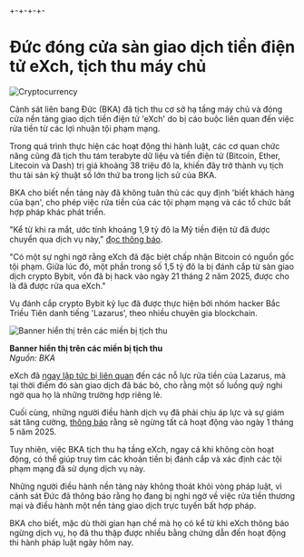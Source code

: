 +-+-+-+-
# Đức đóng cửa sàn giao dịch tiền điện tử eXch, tịch thu máy chủ

![Cryptocurrency](https://www.bleepstatic.com/content/hl-images/2022/06/10/cryptocurrency-header.jpg)

Cảnh sát liên bang Đức (BKA) đã tịch thu cơ sở hạ tầng máy chủ và đóng cửa nền tảng giao dịch tiền điện tử 'eXch' do bị cáo buộc liên quan đến việc rửa tiền từ các lợi nhuận tội phạm mạng.

Trong quá trình thực hiện các hoạt động thi hành luật, các cơ quan chức năng cũng đã tịch thu tám terabyte dữ liệu và tiền điện tử (Bitcoin, Ether, Litecoin và Dash) trị giá khoảng 38 triệu đô la, khiến đây trở thành vụ tịch thu tài sản kỹ thuật số lớn thứ ba trong lịch sử của BKA.

BKA cho biết nền tảng này đã không tuân thủ các quy định 'biết khách hàng của bạn', cho phép việc rửa tiền của các tội phạm mạng và các tổ chức bất hợp pháp khác phát triển.

"Kể từ khi ra mắt, ước tính khoảng 1,9 tỷ đô la Mỹ tiền điện tử đã được chuyển qua dịch vụ này," [đọc thông báo](https://www.bka.de/DE/Presse/Listenseite%5FPressemitteilungen/2025/Presse2025/250509%5Fexch%5Fabgeschaltet.html).

"Có một sự nghi ngờ rằng eXch đã đặc biệt chấp nhận Bitcoin có nguồn gốc tội phạm. Giữa lúc đó, một phần trong số 1,5 tỷ đô la bị đánh cắp từ sàn giao dịch crypto Bybit, vốn đã bị hack vào ngày 21 tháng 2 năm 2025, được cho là đã được rửa qua eXch."

Vụ đánh cắp crypto Bybit kỷ lục đã được thực hiện bởi nhóm hacker Bắc Triều Tiên danh tiếng 'Lazarus', theo nhiều chuyên gia blockchain.

![Banner hiển thị trên các miền bị tịch thu](https://www.bleepstatic.com/images/news/u/1220909/2025/May/seizure-banner.jpg)

**Banner hiển thị trên các miền bị tịch thu**  
_Nguồn: BKA_

eXch đã [ngay lập tức bị liên quan](https://www.bleepingcomputer.com/news/security/north-korean-hackers-linked-to-15-billion-bybit-crypto-heist/) đến các nỗ lực rửa tiền của Lazarus, mà tại thời điểm đó sàn giao dịch đã bác bỏ, cho rằng một số luồng quỹ nghi ngờ qua họ là những trường hợp riêng lẻ.

Cuối cùng, những người điều hành dịch vụ đã phải chịu áp lực và sự giám sát tăng cường, [thông báo](https://bitcointalk.org/index.php?topic=577207.msg65286839#msg65286839) rằng sẽ ngừng tất cả hoạt động vào ngày 1 tháng 5 năm 2025.

Tuy nhiên, việc BKA tịch thu hạ tầng eXch, ngay cả khi không còn hoạt động, có thể giúp truy tìm các khoản tiền bị đánh cắp và xác định các tội phạm mạng đã sử dụng dịch vụ này.

Những người điều hành nền tảng này không thoát khỏi vòng pháp luật, vì cảnh sát Đức đã thông báo rằng họ đang bị nghi ngờ về việc rửa tiền thương mại và điều hành một nền tảng giao dịch trực tuyến bất hợp pháp.

BKA cho biết, mặc dù thời gian hạn chế mà họ có kể từ khi eXch thông báo ngừng dịch vụ, họ đã thu thập được nhiều bằng chứng dẫn đến hoạt động thi hành pháp luật ngày hôm nay.